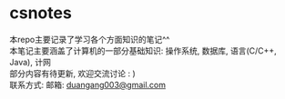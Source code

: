# csnotes
本repo主要记录了学习各个方面知识的笔记^^<br/>
本笔记主要涵盖了计算机的一部分基础知识: 操作系统, 数据库, 语言(C/C++, Java), 计网<br/>
部分内容有待更新, 欢迎交流讨论 : )<br/>
联系方式: 邮箱: duangang003@gmail.com
